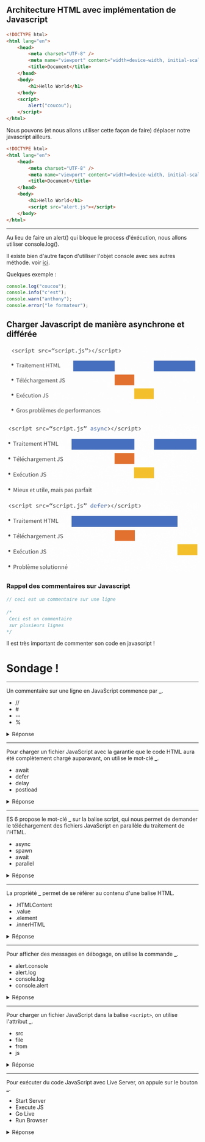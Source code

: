 ## Architecture HTML avec implémentation de Javascript

```html
<!DOCTYPE html>
<html lang="en">
	<head>
		<meta charset="UTF-8" />
		<meta name="viewport" content="width=device-width, initial-scale=1.0" />
		<title>Document</title>
	</head>
	<body>
		<h1>Hello World</h1>
	</body>
	<script>
		alert("coucou");
	</script>
</html>
```

Nous pouvons (et nous allons utiliser cette façon de faire) déplacer notre javascript ailleurs.

```html
<!DOCTYPE html>
<html lang="en">
	<head>
		<meta charset="UTF-8" />
		<meta name="viewport" content="width=device-width, initial-scale=1.0" />
		<title>Document</title>
	</head>
	<body>
		<h1>Hello World</h1>
		<script src="alert.js"></script>
	</body>
</html>
```

---

Au lieu de faire un alert() qui bloque le process d'éxécution, nous allons utiliser console.log().

Il existe bien d'autre façon d'utiliser l'objet console avec ses autres méthode. voir [ici](https://developer.mozilla.org/fr/docs/Web/API/Console).

Quelques exemple :

```javascript
console.log("coucou");
console.info("c'est");
console.warn("anthony");
console.error("le formateur");
```

## Charger Javascript de manière asynchrone et différée

![importation classique](../images/classicImportJs.png)

![importation async](../images/asyncImportJs.png)

![importation defer](../images/deferImportJs.png)

### Rappel des commentaires sur Javascript

```javascript
// ceci est un commentaire sur une ligne

/*
 Ceci est un commentaire
 sur plusieurs lignes
*/
```

Il est très important de commenter son code en javascript !

# Sondage !

---

Un commentaire sur une ligne en JavaScript commence par **\_**.

-   //
-   \#
-   \--
-   %

<details>
  <summary>Réponse</summary>
//
</details>

---

Pour charger un fichier JavaScript avec la garantie que le code HTML aura été complètement chargé auparavant, on utilise le mot-clé **\_**.

-   await
-   defer
-   delay
-   postload

<details>
  <summary>Réponse</summary>
defer
</details>

---

ES 6 propose le mot-clé **\_** sur la balise script, qui nous permet de demander le téléchargement des fichiers JavaScript en parallèle du traitement de l'HTML.

-   async
-   spawn
-   await
-   parallel

<details>
  <summary>Réponse</summary>
async
</details>

---

La propriété **\_** permet de se référer au contenu d'une balise HTML.

-   .HTMLContent
-   .value
-   .element
-   .innerHTML

<details>
  <summary>Réponse</summary>
.innerHTML
</details>

---

Pour afficher des messages en débogage, on utilise la commande **\_**.

-   alert.console
-   alert.log
-   console.log
-   console.alert

<details>
  <summary>Réponse</summary>
console.log
</details>

---

Pour charger un fichier JavaScript dans la balise `<script>`, on utilise l'attribut **\_**.

-   src
-   file
-   from
-   js

<details>
  <summary>Réponse</summary>
src
</details>

---

Pour exécuter du code JavaScript avec Live Server, on appuie sur le bouton **\_**.

-   Start Server
-   Execute JS
-   Go Live
-   Run Browser

<details>
  <summary>Réponse</summary>
Go Live
</details>
